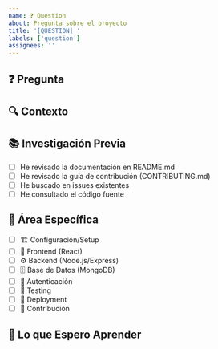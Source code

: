 ```yaml
---
name: ❓ Question
about: Pregunta sobre el proyecto
title: '[QUESTION] '
labels: ['question']
assignees: ''
---
```


## ❓ Pregunta

<!-- Tu pregunta aquí -->

## 🔍 Contexto

<!-- Proporciona contexto adicional sobre tu pregunta -->

## 📚 Investigación Previa

<!-- ¿Qué has intentado o investigado ya? -->

- [ ] He revisado la documentación en README.md
- [ ] He revisado la guía de contribución (CONTRIBUTING.md)
- [ ] He buscado en issues existentes
- [ ] He consultado el código fuente

## 🎯 Área Específica

<!-- Si tu pregunta es sobre un área específica, márcala -->

- [ ] 🏗️ Configuración/Setup
- [ ] 🎨 Frontend (React)
- [ ] ⚙️ Backend (Node.js/Express)
- [ ] 🗄️ Base de Datos (MongoDB)
- [ ] 🔐 Autenticación
- [ ] 🧪 Testing
- [ ] 🚀 Deployment
- [ ] 🤝 Contribución

## 💭 Lo que Espero Aprender

<!-- Describe qué información específica necesitas -->